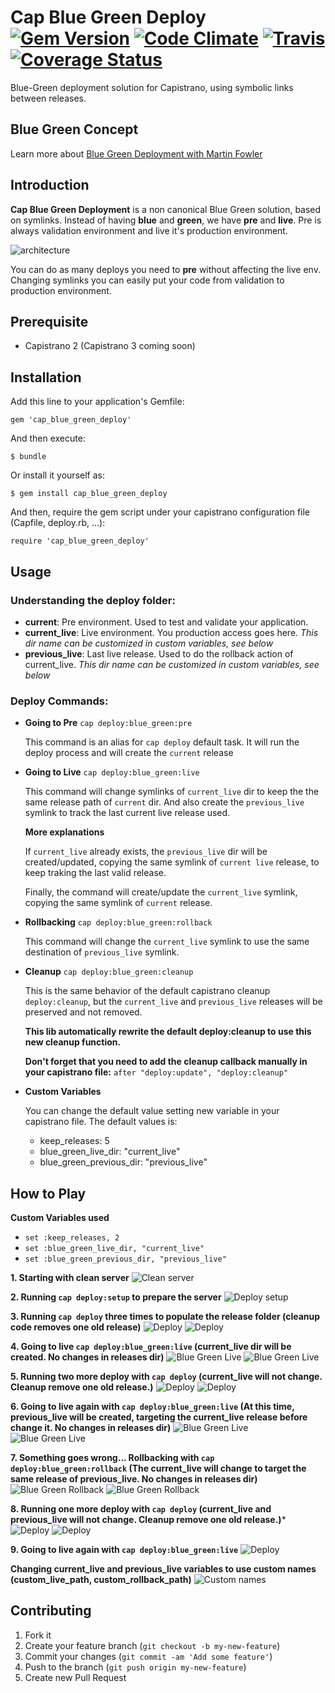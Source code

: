 # Cap Blue Green Deploy [![Gem Version](https://badge.fury.io/rb/cap_blue_green_deploy.svg)](http://badge.fury.io/rb/cap_blue_green_deploy) [![Code Climate](https://codeclimate.com/github/rafaelbiriba/cap_blue_green_deploy/badges/gpa.svg)](https://codeclimate.com/github/rafaelbiriba/cap_blue_green_deploy) [![Travis](https://api.travis-ci.org/rafaelbiriba/cap_blue_green_deploy.svg?branch=master)](https://travis-ci.org/rafaelbiriba/cap_blue_green_deploy) [![Coverage Status](https://coveralls.io/repos/rafaelbiriba/cap_blue_green_deploy/badge.png?branch=master)](https://coveralls.io/r/rafaelbiriba/cap_blue_green_deploy?branch=master)

Blue-Green deployment solution for Capistrano, using symbolic links between releases.

## Blue Green Concept

Learn more about
[Blue Green Deployment with Martin Fowler](http://martinfowler.com/bliki/BlueGreenDeployment.html)

## Introduction

**Cap Blue Green Deployment** is a non canonical Blue Green solution, based on symlinks. Instead of having **blue** and **green**, we have **pre** and **live**. Pre is always validation environment and live it's  production environment.

![architecture](docs/architecture.png?a)

You can do as many deploys you need to **pre** without affecting the live env. Changing symlinks you can easily put your code from validation to production environment.

## Prerequisite

  - Capistrano 2 (Capistrano 3 coming soon)

## Installation

Add this line to your application's Gemfile:

    gem 'cap_blue_green_deploy'

And then execute:

    $ bundle

Or install it yourself as:

    $ gem install cap_blue_green_deploy

And then, require the gem script under your capistrano configuration file (Capfile, deploy.rb, ...):

    require 'cap_blue_green_deploy'

## Usage

### Understanding the deploy folder:

  - **current**: Pre environment. Used to test and validate your application.
  - **current_live**: Live environment. You production access goes here. *This dir name can be customized in custom variables, see below*
  - **previous_live**: Last live release. Used to do the rollback action of current_live. *This dir name can be customized in custom variables, see below*

### Deploy Commands:

* **Going to Pre** `cap deploy:blue_green:pre`

  This command is an alias for `cap deploy` default task. It will run the deploy process and will create the `current` release

* **Going to Live** `cap deploy:blue_green:live`

  This command will change symlinks of `current_live` dir to keep the the same release path of `current` dir. And also create the `previous_live` symlink to track the last current live release used.

  **More explanations**

  If `current_live` already exists, the `previous_live` dir will be created/updated, copying the same symlink of `current live` release, to keep traking the last valid release.

  Finally, the command will create/update the `current_live` symlink, copying the same symlink of `current` release.

* **Rollbacking** `cap deploy:blue_green:rollback`

  This command will change the `current_live` symlink to use the same destination of `previous_live` symlink.

* **Cleanup** `cap deploy:blue_green:cleanup`

  This is the same behavior of the default capistrano cleanup `deploy:cleanup`, but the `current_live` and `previous_live` releases will be preserved and not removed.

  **This lib automatically rewrite the default deploy:cleanup to use this new cleanup function.**

  **Don't forget that you need to add the cleanup callback manually in your capistrano file:** `after "deploy:update", "deploy:cleanup"`

* **Custom Variables**

  You can change the default value setting new variable in your capistrano file. The default values is:
  - keep_releases: 5
  - blue_green_live_dir: "current_live"
  - blue_green_previous_dir: "previous_live"

## How to Play
**Custom Variables used**
- `set :keep_releases, 2`
- `set :blue_green_live_dir, "current_live"`
- `set :blue_green_previous_dir, "previous_live"`

**1. Starting with clean server**
![Clean server](docs/1.server_clean.png)

**2. Running `cap deploy:setup` to prepare the server**
![Deploy setup](docs/2.deploy_setup.png)

**3. Running `cap deploy` three times to populate the release folder (cleanup code removes one old release)**
![Deploy](docs/3.1.releases.three_deploys.png)
![Deploy](docs/3.2.three_deploys.png)

**4. Going to live `cap deploy:blue_green:live` (current_live dir will be created. No changes in releases dir)**
![Blue Green Live](docs/4.1.releases.deploy_blue_green_live.png)
![Blue Green Live](docs/4.2.deploy_blue_green_live.png)

**5. Running two more deploy with `cap deploy` (current_live will not change. Cleanup remove one old release.)**
![Deploy](docs/5.1.releases.two_deploy.png)
![Deploy](docs/5.2.two_deploy.png)

**6. Going to live again with `cap deploy:blue_green:live` (At this time, previous_live will be created, targeting the current_live release before change it. No changes in releases dir)**
![Blue Green Live](docs/6.1.releases.deploy_blue_green_live.png)
![Blue Green Live](docs/6.2.deploy_blue_green_live.png)

**7. Something goes wrong... Rollbacking with `cap deploy:blue_green:rollback` (The current_live will change to target the same release of previous_live. No changes in releases dir)**
![Blue Green Rollback](docs/7.1.releases.deploy_blue_green_rollback.png)
![Blue Green Rollback](docs/7.2.deploy_blue_green_rollback.png)

**8. Running one more deploy with `cap deploy` (current_live and previous_live will not change. Cleanup remove one old release.)***
![Deploy](docs/8.1.releases.one_deploy.png)
![Deploy](docs/8.2.one_deploy.png)

**9. Going to live again with `cap deploy:blue_green:live`**
![Deploy](docs/9.1.deploy_blue_green_live.png)

**Changing current_live and previous_live variables to use custom names (custom_live_path, custom_rollback_path)**
![Custom names](docs/custom_variables.png)

## Contributing

1. Fork it
2. Create your feature branch (`git checkout -b my-new-feature`)
3. Commit your changes (`git commit -am 'Add some feature'`)
4. Push to the branch (`git push origin my-new-feature`)
5. Create new Pull Request
